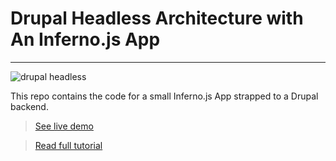 # Drupal Headless Architecture with An Inferno.js App
***
![drupal headless](https://snipcart.com/media/203543/drupal.png)

This repo contains the code for a small Inferno.js App strapped to a Drupal backend.

> [See live demo](https://inferno-drupal-snipcart.netlify.com/)

> [Read full tutorial](https://snipcart.com/blog/drupal-headless-architecture-tutorial)
